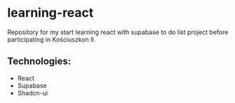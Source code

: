 # learning-react
Repository for my start learning react with supabase to do list project before participating in Kościuszkon II.

## Technologies: 
 - React
 - Supabase
 - Shadcn-ui
